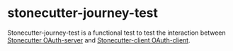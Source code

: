 # stonecutter-journey-test

Stonecutter-journey-test is a functional test to test the interaction between [Stonecutter OAuth-server](www.github.com/ThoughtWorksInc/stonecutter) and [Stonecutter-client OAuth-client](www.github.com/ThoughtWorksInc/stonecutter-client).
